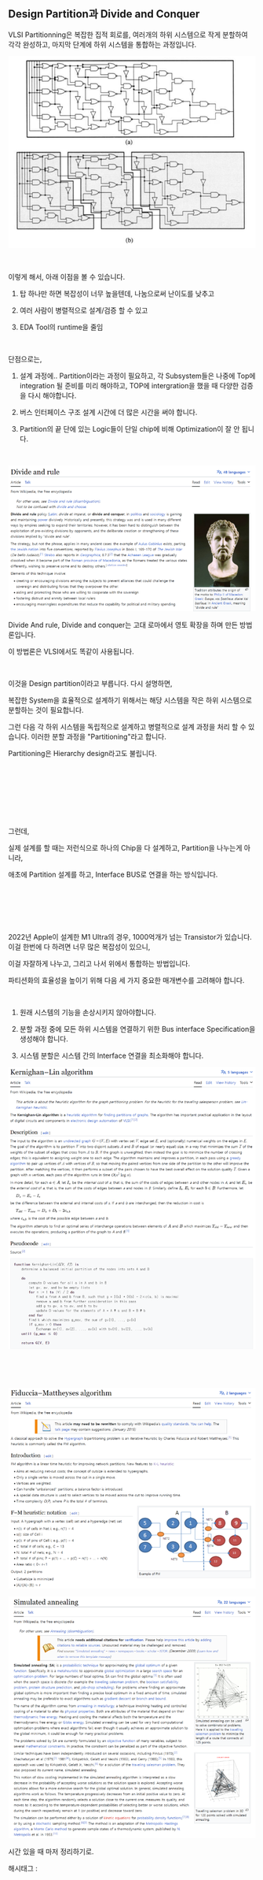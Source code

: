 ## Design Partition과 Divide and Conquer

VLSI Partitionning은 복잡한 집적 회로를, 여러개의 하위 시스템으로 작게 분할하여 각각 완성하고, 마지막 단계에 하위 시스템을 통합하는 과정입니다.

![0](./asset/0.png)

​

이렇게 해서, 아래 이점을 볼 수 있습니다.

1. 탑 하나만 하면 복잡성이 너무 높을텐데, 나눔으로써 난이도를 낮추고

2. 여러 사람이 병렬적으로 설계/검증 할 수 있고

3. EDA Tool의 runtime을 줄임

​

단점으로는,

1. 설계 과정에.. Partition이라는 과정이 필요하고, 각 Subsystem들은 나중에 Top에 integration 될 준비를 미리 해야하고, TOP에 intergration을 했을 때 다양한 검증을 다시 해야합니다.

2. 버스 인터페이스 구조 설계 시간에 더 많은 시간을 써야 합니다.

3. Partition의 끝 단에 있는 Logic들이 단일 chip에 비해 Optimization이 잘 안 됩니다.

​

![1](./asset/1.png)

Divide And rule, Divide and conquer는 고대 로마에서 영토 확장을 하며 만든 방법론입니다.

이 방법론은 VLSI에서도 똑같이 사용됩니다.

​

이것을 Design partition이라고 부릅니다. 다시 설명하면,

복잡한 System을 효율적으로 설계하기 위해서는 해당 시스템을 작은 하위 시스템으로 분할하는 것이 필요합니다.

그런 다음 각 하위 시스템을 독립적으로 설계하고 병렬적으로 설계 과정을 처리 할 수 있습니다. 이러한 분할 과정을 "Partitioning"라고 합니다.

Partitioning은 Hierarchy design라고도 불립니다.

​

​

​

​

그런데,

실제 설계를 할 때는 저런식으로 하나의 Chip을 다 설계하고, Partition을 나누는게 아니라,

애초에 Partition 설계를 하고, Interface BUS로 연결을 하는 방식입니다.

​

​

​

2022년 Apple이 설계한 M1 Ultra의 경우, 1000억개가 넘는 Transistor가 있습니다. 이걸 한번에 다 하려면 너무 많은 복잡성이 있으니,

이걸 자잘하게 나누고, 그리고 나서 위에서 통합하는 방법입니다.

파티션화의 효율성을 높이기 위해 다음 세 가지 중요한 매개변수를 고려해야 합니다.

​

1. 원래 시스템의 기능을 손상시키지 않아야합니다.

2. 분할 과정 중에 모든 하위 시스템을 연결하기 위한 Bus interface Specification을 생성해야 합니다.

3. 시스템 분할은 시스템 간의 Interface 연결을 최소화해야 합니다.

![2](./asset/2.png)

​

​

![3](./asset/3.png)

![4](./asset/4.png)

시간 있을 때 마저 정리하기로.

 해시태그 : 
